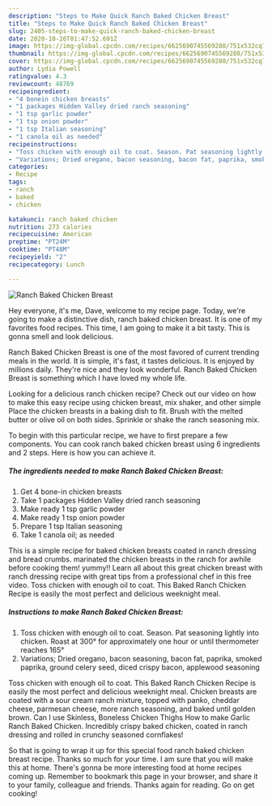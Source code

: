 ```yaml
---
description: "Steps to Make Quick Ranch Baked Chicken Breast"
title: "Steps to Make Quick Ranch Baked Chicken Breast"
slug: 2405-steps-to-make-quick-ranch-baked-chicken-breast
date: 2020-10-26T01:47:52.691Z
image: https://img-global.cpcdn.com/recipes/6625690745569280/751x532cq70/ranch-baked-chicken-breast-recipe-main-photo.jpg
thumbnail: https://img-global.cpcdn.com/recipes/6625690745569280/751x532cq70/ranch-baked-chicken-breast-recipe-main-photo.jpg
cover: https://img-global.cpcdn.com/recipes/6625690745569280/751x532cq70/ranch-baked-chicken-breast-recipe-main-photo.jpg
author: Lydia Powell
ratingvalue: 4.3
reviewcount: 48769
recipeingredient:
- "4 bonein chicken breasts"
- "1 packages Hidden Valley dried ranch seasoning"
- "1 tsp garlic powder"
- "1 tsp onion powder"
- "1 tsp Italian seasoning"
- "1 canola oil as needed"
recipeinstructions:
- "Toss chicken with enough oil to coat. Season. Pat seasoning lightly into chicken. Roast at 300° for approximately one hour or until thermometer reaches 165°"
- "Variations; Dried oregano, bacon seasoning, bacon fat, paprika, smoked paprika, ground celery seed, diced crispy bacon, applewood seasoning"
categories:
- Recipe
tags:
- ranch
- baked
- chicken

katakunci: ranch baked chicken 
nutrition: 273 calories
recipecuisine: American
preptime: "PT24M"
cooktime: "PT48M"
recipeyield: "2"
recipecategory: Lunch

---
```



![Ranch Baked Chicken Breast](https://img-global.cpcdn.com/recipes/6625690745569280/751x532cq70/ranch-baked-chicken-breast-recipe-main-photo.jpg)

Hey everyone, it's me, Dave, welcome to my recipe page. Today, we're going to make a distinctive dish, ranch baked chicken breast. It is one of my favorites food recipes. This time, I am going to make it a bit tasty. This is gonna smell and look delicious.

Ranch Baked Chicken Breast is one of the most favored of current trending meals in the world. It is simple, it's fast, it tastes delicious. It is enjoyed by millions daily. They're nice and they look wonderful. Ranch Baked Chicken Breast is something which I have loved my whole life.

Looking for a delicious ranch chicken recipe? Check out our video on how to make this easy recipe using chicken breast, mix shaker, and other simple Place the chicken breasts in a baking dish to fit. Brush with the melted butter or olive oil on both sides. Sprinkle or shake the ranch seasoning mix.


To begin with this particular recipe, we have to first prepare a few components. You can cook ranch baked chicken breast using 6 ingredients and 2 steps. Here is how you can achieve it.

<!--inarticleads1-->

##### The ingredients needed to make Ranch Baked Chicken Breast:

1. Get 4 bone-in chicken breasts
1. Take 1 packages Hidden Valley dried ranch seasoning
1. Make ready 1 tsp garlic powder
1. Make ready 1 tsp onion powder
1. Prepare 1 tsp Italian seasoning
1. Take 1 canola oil; as needed


This is a simple recipe for baked chicken breasts coated in ranch dressing and bread crumbs. marinated the chicken breasts in the ranch for awhile before cooking them! yummy!! Learn all about this great chicken breast with ranch dressing recipe with great tips from a professional chef in this free video. Toss chicken with enough oil to coat. This Baked Ranch Chicken Recipe is easily the most perfect and delicious weeknight meal. 

<!--inarticleads2-->

##### Instructions to make Ranch Baked Chicken Breast:

1. Toss chicken with enough oil to coat. Season. Pat seasoning lightly into chicken. Roast at 300° for approximately one hour or until thermometer reaches 165°
1. Variations; Dried oregano, bacon seasoning, bacon fat, paprika, smoked paprika, ground celery seed, diced crispy bacon, applewood seasoning


Toss chicken with enough oil to coat. This Baked Ranch Chicken Recipe is easily the most perfect and delicious weeknight meal. Chicken breasts are coated with a sour cream ranch mixture, topped with panko, cheddar cheese, parmesan cheese, more ranch seasoning, and baked until golden brown. Can I use Skinless, Boneless Chicken Thighs How to make Garlic Ranch Baked Chicken. Incredibly crispy baked chicken, coated in ranch dressing and rolled in crunchy seasoned cornflakes! 

So that is going to wrap it up for this special food ranch baked chicken breast recipe. Thanks so much for your time. I am sure that you will make this at home. There's gonna be more interesting food at home recipes coming up. Remember to bookmark this page in your browser, and share it to your family, colleague and friends. Thanks again for reading. Go on get cooking!
